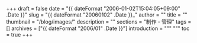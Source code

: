 +++
draft = false
date = "{{ dateFormat "2006-01-02T15:04:05+09:00" .Date }}"
slug = "{{ dateFormat "20060102" .Date }}_"
author = ""
title = ""
thumbnail = "/blog/images/"
description = ""
sections = "制作・管理"
tags = []
archives = ["{{ dateFormat "2006/01" .Date }}"]
introduction = """ """
toc = true
+++
